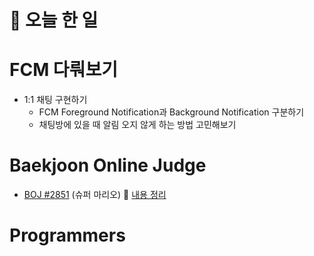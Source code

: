 # :thought_balloon: __오늘 한 일__

# __FCM 다뤄보기__
* 1:1 채팅 구현하기
    * FCM Foreground Notification과 Background Notification 구분하기
    * 채팅방에 있을 때 알림 오지 않게 하는 방법 고민해보기

# __Baekjoon Online Judge__
* [BOJ #2851](https://www.acmicpc.net/problem/2851) (슈퍼 마리오) :link: [내용 정리](https://github.com/seungrokoh/Beakjoon_OnlineJudge/tree/master/%232851/README.md)
# __Programmers__
